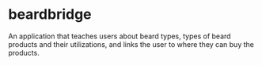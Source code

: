 # beardbridge

An application that teaches users about beard types, types of beard products and their utilizations, and links the user to where they can buy the products.
